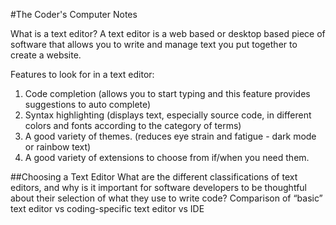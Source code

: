 #The Coder's Computer Notes

What is a text editor? 
   A text editor is a web based or desktop based piece of software that allows you to write and manage text you put together to create a website. 

Features to look for in a text editor: 
 1. Code completion (allows you to start typing and this feature provides suggestions to auto complete)
 2. Syntax highlighting (displays text, especially source code, in different colors and fonts according to the category of terms)
 3. A good variety of themes. (reduces eye strain and fatigue - dark mode or rainbow text)
 4. A good variety of extensions to choose from if/when you need them. 

##Choosing a Text Editor
 What are the different classifications of text editors, and why is it important for software developers to be thoughtful about their selection of what they use to write code?
Comparison of “basic” text editor vs coding-specific text editor vs IDE

